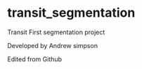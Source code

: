 # transit_segmentation
Transit First segmentation project

Developed by Andrew simpson

Edited from Github
